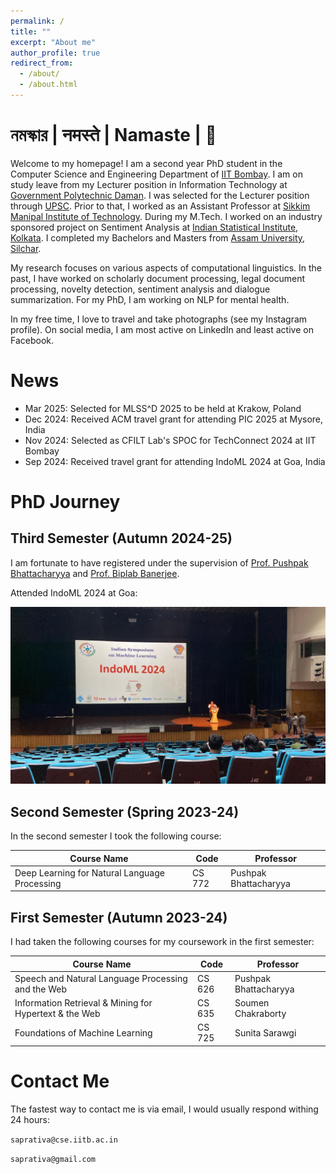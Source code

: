 ```yaml
---
permalink: /
title: ""
excerpt: "About me"
author_profile: true
redirect_from: 
  - /about/
  - /about.html
---
```


# নমস্কার | नमस्ते | Namaste | 🙏

Welcome to my homepage! I am a second year PhD student in the Computer Science and Engineering Department of [IIT Bombay](https://www.iitb.ac.in/). I am on study leave from my Lecturer position in Information Technology at [Government Polytechnic Daman](https://gpdaman.in/). I was selected for the Lecturer position through [UPSC](https://www.upsc.gov.in/). Prior to that, I worked as an Assistant Professor at [Sikkim Manipal Institute of Technology](https://smu.edu.in/smit.html/). During my M.Tech. I worked on an industry sponsored project on Sentiment Analysis at [Indian Statistical Institute, Kolkata](https://www.isical.ac.in/). I completed my Bachelors and Masters from [Assam University, Silchar](http://www.aus.ac.in/).

My research focuses on various aspects of computational linguistics. In the past, I have worked on scholarly document processing, legal document processing, novelty detection, sentiment analysis and dialogue summarization. For my PhD, I am working on NLP for mental health.

In my free time, I love to travel and take photographs (see my Instagram profile). On social media, I am most active on LinkedIn and least active on Facebook.



# News
- Mar 2025: Selected for MLSS^D 2025 to be held at Krakow, Poland
- Dec 2024: Received ACM travel grant for attending PIC 2025 at Mysore, India
- Nov 2024: Selected as CFILT Lab's SPOC for TechConnect 2024 at IIT Bombay
- Sep 2024: Received travel grant for attending IndoML 2024 at Goa, India



# PhD Journey
## Third Semester (Autumn 2024-25)

I am fortunate to have registered under the supervision of [Prof. Pushpak Bhattacharyya](https://www.cse.iitb.ac.in/~pb/) and [Prof. Biplab Banerjee](https://biplab-banerjee.github.io/).

Attended IndoML 2024 at Goa:

![IndoML 2024](images/IndoML.jpeg)


## Second Semester (Spring 2023-24)

In the second semester I took the following course:

| Course Name                                            | Code        | Professor                   |
| --------------------------------------------------     | ----------- | ----------------------------|
| Deep Learning for Natural Language Processing          | CS 772      | Pushpak Bhattacharyya       |


## First Semester (Autumn 2023-24)

I had taken the following courses for my coursework in the first semester:

| Course Name                                            | Code        | Professor                   |
| --------------------------------------------------     | ----------- | ----------------------------|
| Speech and Natural Language Processing and the Web     | CS 626      | Pushpak Bhattacharyya       |
| Information Retrieval & Mining for Hypertext & the Web | CS 635      | Soumen Chakraborty          |
| Foundations of Machine Learning                        | CS 725      | Sunita Sarawgi              |




# Contact Me
The fastest way to contact me is via email, I would usually respond withing 24 hours: 

`saprativa@cse.iitb.ac.in`  

`saprativa@gmail.com`


